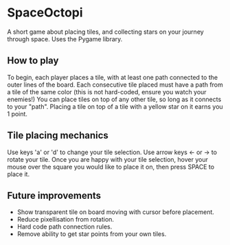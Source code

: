 # SpaceOctopi

A short game about placing tiles, and collecting stars on your journey through space. 
Uses the Pygame library.

## How to play

To begin, each player places a tile, with at least one path connected to the outer lines of the board.
Each consecutive tile placed must have a path from a tile of the same color (this is not hard-coded, ensure you watch your enemies!)
You can place tiles on top of any other tile, so long as it connects to your "path".
Placing a tile on top of a tile with a yellow star on it earns you 1 point.

## Tile placing mechanics
Use keys 'a' or 'd' to change your tile selection. 
Use arrow keys <- or -> to rotate your tile.
Once you are happy with your tile selection, hover your mouse over the square you would like to place it on, then press SPACE to place it.

## Future improvements
- Show transparent tile on board moving with cursor before placement.
- Reduce pixellisation from rotation.
- Hard code path connection rules.
- Remove ability to get star points from your own tiles.